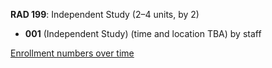 **RAD 199**: Independent Study (2–4 units, by 2)

- **001** (Independent Study) (time and location TBA) by staff

[Enrollment numbers over time](./RAD199.tsv)
